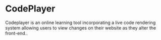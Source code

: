 # CodePlayer
Codeplayer is an online learning tool incorporating a live code rendering system allowing users to view changes on their website as they alter the front-end..
